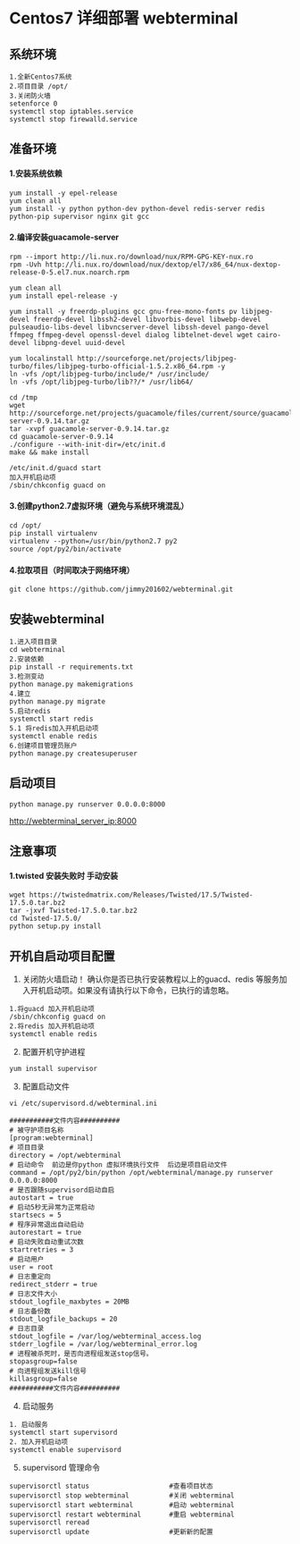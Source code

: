 # Centos7 详细部署 webterminal

## 系统环境

```
1.全新Centos7系统
2.项目目录 /opt/
3.关闭防火墙
setenforce 0
systemctl stop iptables.service
systemctl stop firewalld.service
```

## 准备环境

#### 1.安装系统依赖

```
yum install -y epel-release
yum clean all
yum install -y python python-dev python-devel redis-server redis python-pip supervisor nginx git gcc 
```

#### 2.编译安装guacamole-server

```
rpm --import http://li.nux.ro/download/nux/RPM-GPG-KEY-nux.ro
rpm -Uvh http://li.nux.ro/download/nux/dextop/el7/x86_64/nux-dextop-release-0-5.el7.nux.noarch.rpm

yum clean all
yum install epel-release -y

yum install -y freerdp-plugins gcc gnu-free-mono-fonts pv libjpeg-devel freerdp-devel libssh2-devel libvorbis-devel libwebp-devel pulseaudio-libs-devel libvncserver-devel libssh-devel pango-devel ffmpeg ffmpeg-devel openssl-devel dialog libtelnet-devel wget cairo-devel libpng-devel uuid-devel

yum localinstall http://sourceforge.net/projects/libjpeg-turbo/files/libjpeg-turbo-official-1.5.2.x86_64.rpm -y
ln -vfs /opt/libjpeg-turbo/include/* /usr/include/
ln -vfs /opt/libjpeg-turbo/lib??/* /usr/lib64/

cd /tmp
wget http://sourceforge.net/projects/guacamole/files/current/source/guacamole-server-0.9.14.tar.gz
tar -xvpf guacamole-server-0.9.14.tar.gz
cd guacamole-server-0.9.14
./configure --with-init-dir=/etc/init.d
make && make install

/etc/init.d/guacd start
加入开机启动项
/sbin/chkconfig guacd on
```

#### 3.创建python2.7虚拟环境（避免与系统环境混乱）

```
cd /opt/
pip install virtualenv
virtualenv --python=/usr/bin/python2.7 py2
source /opt/py2/bin/activate
```

#### 4.拉取项目（时间取决于网络环境）

```
git clone https://github.com/jimmy201602/webterminal.git
```

## 安装webterminal 

```
1.进入项目目录
cd webterminal
2.安装依赖
pip install -r requirements.txt
3.检测变动
python manage.py makemigrations
4.建立
python manage.py migrate
5.启动redis
systemctl start redis
5.1 将redis加入开机启动项
systemctl enable redis
6.创建项目管理员账户
python manage.py createsuperuser
```

## 启动项目

```
python manage.py runserver 0.0.0.0:8000
```
[http://webterminal_server_ip:8000](http://webterminal_server_ip:8000)


## 注意事项

#### 1.twisted 安装失败时 手动安装

```
wget https://twistedmatrix.com/Releases/Twisted/17.5/Twisted-17.5.0.tar.bz2
tar -jxvf Twisted-17.5.0.tar.bz2
cd Twisted-17.5.0/
python setup.py install
```

## 开机自启动项目配置

1. 关闭防火墙启动！ 确认你是否已执行安装教程以上的guacd、redis 等服务加入开机启动项。如果没有请执行以下命令，已执行的请忽略。

```
1.将guacd 加入开机启动项
/sbin/chkconfig guacd on
2.将redis 加入开机启动项
systemctl enable redis
```

2. 配置开机守护进程

```
yum install supervisor
```

3. 配置启动文件

```
vi /etc/supervisord.d/webterminal.ini

###########文件内容##########
# 被守护项目名称
[program:webterminal]
# 项目目录
directory = /opt/webterminal
# 启动命令  前边是你python 虚拟环境执行文件  后边是项目启动文件
command = /opt/py2/bin/python /opt/webterminal/manage.py runserver 0.0.0.0:8000
# 是否跟随supervisord启动自启
autostart = true
# 启动5秒无异常为正常启动
startsecs = 5
# 程序异常退出自动启动
autorestart = true 
# 启动失败自动重试次数
startretries = 3
# 启动用户
user = root
# 日志重定向
redirect_stderr = true
# 日志文件大小
stdout_logfile_maxbytes = 20MB
# 日志备份数
stdout_logfile_backups = 20
# 日志目录
stdout_logfile = /var/log/webterminal_access.log
stderr_logfile = /var/log/webterminal_error.log
# 进程被杀死时，是否向进程组发送stop信号。
stopasgroup=false
# 向进程组发送kill信号
killasgroup=false
###########文件内容##########
```

4. 启动服务

```
1. 启动服务
systemctl start supervisord
2. 加入开机启动项
systemctl enable supervisord
```

5. supervisord 管理命令

```
supervisorctl status                    #查看项目状态
supervisorctl stop webterminal          #关闭 webterminal
supervisorctl start webterminal         #启动 webterminal
supervisorctl restart webterminal       #重启 webterminal
supervisorctl reread
supervisorctl update                    #更新新的配置
```